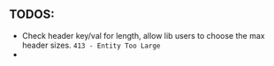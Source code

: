 ## TODOS:
- Check header key/val for length, allow lib users to choose the max header sizes. `413 - Entity Too Large`
- 